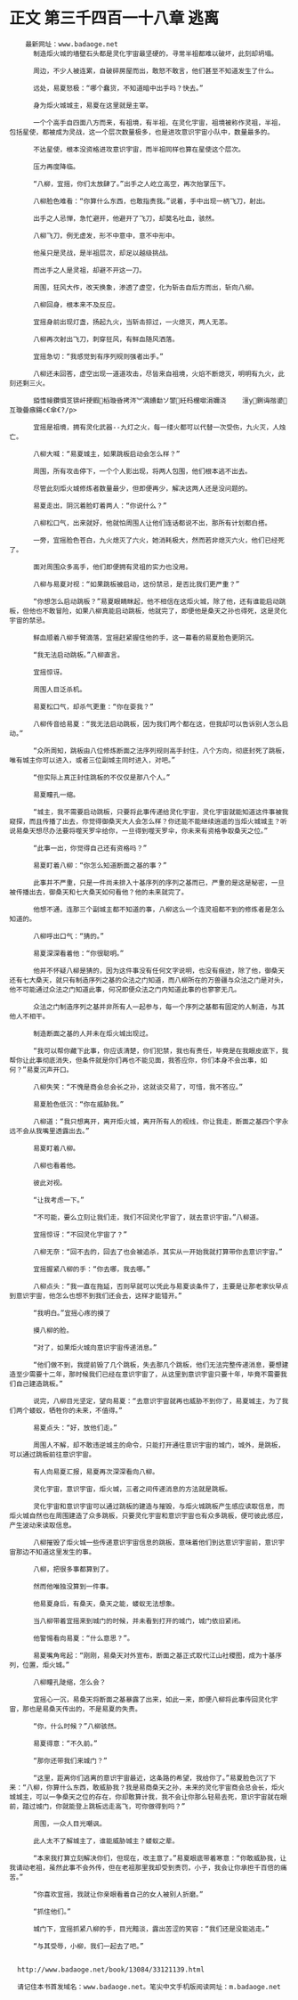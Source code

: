 # 正文 第三千四百一十八章 逃离
        最新网址：www.badaoge.net
          制造炬火城的墙壁石头都是灵化宇宙最坚硬的，寻常半祖都难以破坏，此刻却坍塌。
      
          周边，不少人被连累，自破碎房屋而出，敢怒不敢言，他们甚至不知道发生了什么。
      
          远处，易夏怒极：“哪个蠢货，不知道暗中出手吗？快去。”
      
          身为炬火城城主，易夏在这里就是主宰。
      
          一个个高手自四面八方而来，有祖境，有半祖，在灵化宇宙，祖境被称作灵祖，半祖，包括星使，都被成为灵战，这一个层次数量极多，也是进攻意识宇宙小队中，数量最多的。
      
          不达星使，根本没资格进攻意识宇宙，而半祖同样也算在星使这个层次。
      
          压力再度降临。
      
          “八柳，宜摇，你们太放肆了。”出手之人屹立高空，再次抬掌压下。
      
          八柳脸色难看：“你算什么东西，也敢指责我。”说着，手中出现一柄飞刀，射出。
      
          出手之人忌惮，急忙避开，他避开了飞刀，却莫名吐血，骇然。
      
          八柳飞刀，例无虚发，形不中意中，意不中形中。
      
          他虽只是灵战，是半祖层次，却足以越级挑战。
      
          而出手之人是灵祖，却避不开这一刀。
      
          周围，狂风大作，改天换象，渗透了虚空，化为斩击自后方而出，斩向八柳。
      
          八柳回身，根本来不及反应。
      
          宜摇身前出现灯盏，扬起九火，当斩击掠过，一火熄灭，两人无恙。
      
          八柳再次射出飞刀，刺穿狂风，有鲜血随风洒落。
      
          宜摇急切：“我感觉到有序列规则强者出手。”
      
          八柳还未回答，虚空出现一道道攻击，尽皆来自祖境，火焰不断熄灭，明明有九火，此刻还剩三火。
      
          銆愭帹鑽愪笅锛屽挭鍜槄璇昏拷涔︾湡鐨勫ソ鐢紝杩欓噷涓嬭浇    澶у鍘诲揩鍙互璇曡瘯鍚с€傘€?/p>
      
          宜摇是祖境，拥有灵化武器--九灯之火，每一缕火都可以代替一次受伤，九火灭，人烛亡。
      
          八柳大喊：“易夏城主，如果跳板启动会怎么样？”
      
          周围，所有攻击停下，一个个人影出现，将两人包围，他们根本逃不出去。
      
          尽管此刻炬火城修炼者数量最少，但即便再少，解决这两人还是没问题的。
      
          易夏走出，阴沉着脸盯着两人：“你说什么？”
      
          八柳松口气，出来就好，他就怕周围人让他们连话都说不出，那所有计划都白搭。
      
          一旁，宜摇脸色苍白，九火熄灭了六火，她消耗极大，然而若非熄灭六火，他们已经死了。
      
          面对周围众多高手，他们即便拥有灵祖的实力也没用。
      
          八柳与易夏对视：“如果跳板被启动，这份禁忌，是否比我们更严重？”
      
          “你想怎么启动跳板？”易夏眼睛眯起，他不相信在这炬火城，除了他，还有谁能启动跳板，但他也不敢冒险，如果八柳真能启动跳板，他就完了，即便他是桑天之孙也得死，这是灵化宇宙的禁忌。
      
          鲜血顺着八柳手臂滴落，宜摇赶紧握住他的手，这一幕看的易夏脸色更阴沉。
      
          “我无法启动跳板。”八柳直言。
      
          宜摇惊讶。
      
          周围人目泛杀机。
      
          易夏松口气，却杀气更重：“你在耍我？”
      
          八柳传音给易夏：“我无法启动跳板，因为我们两个都在这，但我却可以告诉别人怎么启动。”
      
          “众所周知，跳板由八位修炼断面之法序列规则高手封住，八个方向，彻底封死了跳板，唯有城主你可以进入，或者三位副城主同时进入，对吧。”
      
          “但实际上真正封住跳板的不仅仅是那八个人。”
      
          易夏瞳孔一缩。
      
          “城主，我不需要启动跳板，只要将此事传递给灵化宇宙，灵化宇宙就能知道这件事被我窥探，而且传播了出去，你觉得御桑天大人会怎么样？你还能不能继续逍遥的当炬火城城主？听说易桑天想尽办法要将噬天罗伞给你，一旦得到噬天罗伞，你未来有资格争取桑天之位。”
      
          “此事一出，你觉得自己还有资格吗？”
      
          易夏盯着八柳：“你怎么知道断面之基的事？”
      
          此事并不严重，只是一件尚未排入十基序列的序列之基而已，严重的是这是秘密，一旦被传播出去，御桑天和七大桑天如何看他？他的未来就完了。
      
          他想不通，连那三个副城主都不知道的事，八柳这么一个连灵祖都不到的修炼者是怎么知道的。
      
          八柳呼出口气：“猜的。”
      
          易夏深深看着他：“你很聪明。”
      
          他并不怀疑八柳是猜的，因为这件事没有任何文字说明，也没有痕迹，除了他，御桑天还有七大桑天，就只有制造序列之基的众法之门知道，而八柳所在的万兽疆与众法之门是对头，他不可能通过众法之门知道此事，何况即便众法之门内知道此事的也寥寥无几。
      
          众法之门制造序列之基并非所有人一起参与，每一个序列之基都有固定的人制造，与其他人不相干。
      
          制造断面之基的人并未在炬火城出现过。
      
          “我可以帮你藏下此事，你应该清楚，你们犯禁，我也有责任，毕竟是在我眼皮底下，我帮你让此事彻底消失，但条件就是你们再也不能见面，我答应你，你们本身不会出事，如何？”易夏沉声开口。
      
          八柳失笑：“不愧是商会总会长之孙，这就谈交易了，可惜，我不答应。”
      
          易夏脸色低沉：“你在威胁我。”
      
          八柳道：“我只想离开，离开炬火城，离开所有人的视线，你让我走，断面之基四个字永远不会从我嘴里透露出去。”
      
          易夏盯着八柳。
      
          八柳也看着他。
      
          彼此对视。
      
          “让我考虑一下。”
      
          “不可能，要么立刻让我们走，我们不回灵化宇宙了，就去意识宇宙。”八柳道。
      
          宜摇惊讶：“不回灵化宇宙了？”
      
          八柳无奈：“回不去的，回去了也会被追杀，其实从一开始我就打算带你去意识宇宙。”
      
          宜摇握紧八柳的手：“你去哪，我去哪。”
      
          八柳点头：“我一直在拖延，否则早就可以凭此与易夏谈条件了，主要是让那老家伙早点到意识宇宙，他怎么也想不到我们还会去，这样才能错开。”
      
          “我明白。”宜摇心疼的摸了
      
          摸八柳的脸。
      
          “对了，如果炬火城向意识宇宙传递消息。”
      
          “他们做不到，我提前毁了几个跳板，失去那几个跳板，他们无法完整传递消息，要想建造至少需要十二年，那时候我们已经在意识宇宙了，从这里到意识宇宙只要十年，毕竟不需要我们自己建造跳板。”
      
          说完，八柳目光坚定，望向易夏：“去意识宇宙就再也威胁不到你了，易夏城主，为了我们两个蝼蚁，牺牲你的未来，不值得。”
      
          易夏点头：“好，放他们走。”
      
          周围人不解，却不敢违逆城主的命令，只能打开通往意识宇宙的城门，城外，是跳板，可以通过跳板前往意识宇宙。
      
          有人向易夏汇报，易夏再次深深看向八柳。
      
          灵化宇宙，意识宇宙，炬火城，三者之间传递消息的方法就是跳板。
      
          灵化宇宙和意识宇宙可以通过跳板的建造与摧毁，与炬火城跳板产生感应读取信息，而炬火城自然也在周围建造了众多跳板，只要灵化宇宙和意识宇宙也有众多跳板，便可彼此感应，产生波动来读取信息。
      
          八柳摧毁了炬火城一些传递意识宇宙信息的跳板，意味着他们到达意识宇宙前，意识宇宙那边不知道这里发生的事。
      
          八柳，把很多事都算到了。
      
          然而他唯独没算到一件事。
      
          他易夏身后，有桑天，桑天之能，蝼蚁无法想象。
      
          当八柳带着宜摇来到城门的时候，并未看到打开的城门，城门依旧紧闭。
      
          他警惕看向易夏：“什么意思？”。
      
          易夏嘴角弯起：“刚刚，易桑天对外宣布，断面之基正式取代江山社稷图，成为十基序列，位置，炬火城。”
      
          八柳瞳孔陡缩，怎么会？
      
          宜摇心一沉，易桑天将断面之基暴露了出来，如此一来，即便八柳将此事传回灵化宇宙，那也是易桑天传出的，不是易夏的失责。
      
          “你，什么时候？”八柳骇然。
      
          易夏得意：“不久前。”
      
          “那你还带我们来城门？”
      
          “这里，距离你们逃离的意识宇宙最近，这条路的希望，我给你了。”易夏脸色沉了下来：“八柳，你算什么东西，敢威胁我？我是易商桑天之孙，未来的灵化宇宙商会总会长，炬火城城主，可以一争桑天之位的存在，你却敢算计我，我不会让你那么轻易去死，意识宇宙就在眼前，踏过城门，你就能登上跳板远走高飞，可你做得到吗？”
      
          周围，一众人目光嘲讽。
      
          此人太不了解城主了，谁能威胁城主？蝼蚁之辈。
      
          “本来我打算立刻解决你们，但现在，改主意了。”易夏眼底带着寒意：“你敢威胁我，让我请动老祖，虽然此事不会外传，但在老祖那里我却受到责罚，小子，我会让你承担千百倍的痛苦。”
      
          “你喜欢宜摇，我就让你亲眼看着自己的女人被别人折磨。”
      
          “抓住他们。”
      
          城门下，宜摇抓紧八柳的手，目光黯淡，露出苦涩的笑容：“我们还是没能逃走。”
      
          “与其受辱，小柳，我们一起去了吧。”
      
      
      http://www.badaoge.net/book/13084/33121139.html
      
      请记住本书首发域名：www.badaoge.net。笔尖中文手机版阅读网址：m.badaoge.net